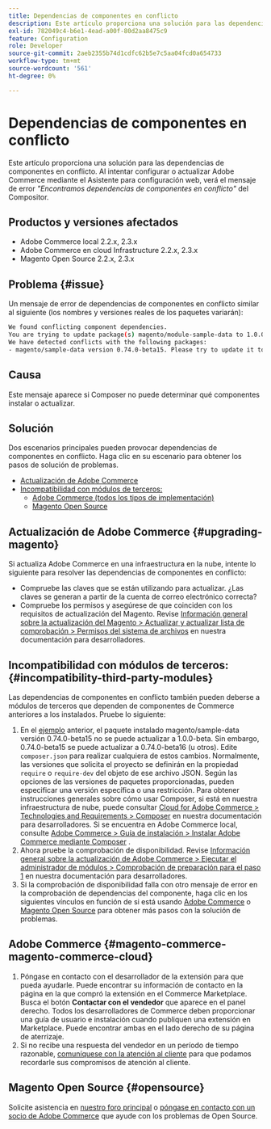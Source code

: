 ```yaml
---
title: Dependencias de componentes en conflicto
description: Este artículo proporciona una solución para las dependencias de componentes en conflicto. Al intentar configurar o actualizar Adobe Commerce mediante el Asistente para configuración web, verá el mensaje de error *"Hemos encontrado dependencias de componentes en conflicto"* Compositor.
exl-id: 782049c4-b6e1-4ead-a00f-80d2aa8475c9
feature: Configuration
role: Developer
source-git-commit: 2aeb2355b74d1cdfc62b5e7c5aa04fcd0a654733
workflow-type: tm+mt
source-wordcount: '561'
ht-degree: 0%

---
```


# Dependencias de componentes en conflicto

Este artículo proporciona una solución para las dependencias de componentes en conflicto. Al intentar configurar o actualizar Adobe Commerce mediante el Asistente para configuración web, verá el mensaje de error *&quot;Encontramos dependencias de componentes en conflicto&quot;* del Compositor.

## Productos y versiones afectados

* Adobe Commerce local 2.2.x, 2.3.x
* Adobe Commerce en cloud Infrastructure 2.2.x, 2.3.x
* Magento Open Source 2.2.x, 2.3.x


## Problema {#issue}

Un mensaje de error de dependencias de componentes en conflicto similar al siguiente (los nombres y versiones reales de los paquetes variarán):

```bash
We found conflicting component dependencies.
You are trying to update package(s) magento/module-sample-data to 1.0.0-beta
We have detected conflicts with the following packages:
- magento/sample-data version 0.74.0-beta15. Please try to update it to one of the following package versions: 0.74.0-beta16, 0.74.0-beta14, 0.74.0-beta13, 0.74.0-beta12, 0.74.0-beta11, 0.74.0-beta10, 0.74.0-beta9, 0.74.0-beta8, 0.74.0-beta7
```

## Causa

Este mensaje aparece si Composer no puede determinar qué componentes instalar o actualizar.

## Solución

Dos escenarios principales pueden provocar dependencias de componentes en conflicto. Haga clic en su escenario para obtener los pasos de solución de problemas.

* [Actualización de Adobe Commerce](#upgrading-magento)
* [Incompatibilidad con módulos de terceros:](#incompatibility-third-party-modules)
   * [Adobe Commerce (todos los tipos de implementación)](#magento-commerce-magento-commerce-cloud)
   * [Magento Open Source](#opensource)

## Actualización de Adobe Commerce {#upgrading-magento}

Si actualiza Adobe Commerce en una infraestructura en la nube, intente lo siguiente para resolver las dependencias de componentes en conflicto:

* Compruebe las claves que se están utilizando para actualizar. ¿Las claves se generan a partir de la cuenta de correo electrónico correcta?
* Compruebe los permisos y asegúrese de que coinciden con los requisitos de actualización del Magento. Revise [Información general sobre la actualización del Magento > Actualizar y actualizar lista de comprobación > Permisos del sistema de archivos](https://experienceleague.adobe.com/es/docs/commerce-operations/upgrade-guide/prepare/prerequisites#verify-file-system-permissions) en nuestra documentación para desarrolladores.

## Incompatibilidad con módulos de terceros: {#incompatibility-third-party-modules}

Las dependencias de componentes en conflicto también pueden deberse a módulos de terceros que dependen de componentes de Commerce anteriores a los instalados. Pruebe lo siguiente:

1. En el [ejemplo](#issue) anterior, el paquete instalado magento/sample-data versión 0.74.0-beta15 no se puede actualizar a 1.0.0-beta. Sin embargo, 0.74.0-beta15 se puede actualizar a 0.74.0-beta16 (u otros). Edite `composer.json` para realizar cualquiera de estos cambios. Normalmente, las versiones que solicita el proyecto se definirán en la propiedad `require` o `require-dev` del objeto de ese archivo JSON. Según las opciones de las versiones de paquetes proporcionadas, pueden especificar una versión específica o una restricción. Para obtener instrucciones generales sobre cómo usar Composer, si está en nuestra infraestructura de nube, puede consultar [Cloud for Adobe Commerce > Technologies and Requirements > Composer](https://experienceleague.adobe.com/es/docs/commerce-cloud-service/user-guide/develop/overview#files) en nuestra documentación para desarrolladores. Si se encuentra en Adobe Commerce local, consulte [Adobe Commerce > Guía de instalación > Instalar Adobe Commerce mediante Composer](https://experienceleague.adobe.com/es/docs/commerce-operations/installation-guide/composer) .
1. Ahora pruebe la comprobación de disponibilidad. Revise [Información general sobre la actualización de Adobe Commerce > Ejecutar el administrador de módulos > Comprobación de preparación para el paso 1](https://experienceleague.adobe.com/es/docs/commerce-operations/upgrade-guide/overview) en nuestra documentación para desarrolladores.
1. Si la comprobación de disponibilidad falla con otro mensaje de error en la comprobación de dependencias del componente, haga clic en los siguientes vínculos en función de si está usando [Adobe Commerce](#magento-commerce-magento-commerce-cloud) o [Magento Open Source](#opensource) para obtener más pasos con la solución de problemas.

## Adobe Commerce {#magento-commerce-magento-commerce-cloud}

1. Póngase en contacto con el desarrollador de la extensión para que pueda ayudarle. Puede encontrar su información de contacto en la página en la que compró la extensión en el Commerce Marketplace. Busca el botón **Contactar con el vendedor** que aparece en el panel derecho. Todos los desarrolladores de Commerce deben proporcionar una guía de usuario e instalación cuando publiquen una extensión en Marketplace. Puede encontrar ambas en el lado derecho de su página de aterrizaje.
1. Si no recibe una respuesta del vendedor en un período de tiempo razonable, [comuníquese con la atención al cliente](mailto:commercemarketplacesupport@adobe.com) para que podamos recordarle sus compromisos de atención al cliente.

## Magento Open Source {#opensource}

Solicite asistencia en [nuestro foro principal](https://community.magento.com/) o [póngase en contacto con un socio de Adobe Commerce](https://magento.com/find-a-partner) que ayude con los problemas de Open Source.
